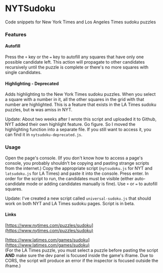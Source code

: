 # NYTSudoku

Code snippets for New York Times and Los Angeles Times sudoku puzzles

### Features

#### Autofill

Press the `+` key or the `=` key to autofill any squares that have only one possible candidate left.
This action will propagate to other candidates recursively until the puzzle is complete or there's no more squares with
single candidates.

#### Highlighting - Deprecated

Adds highlighting to the New York Times sudoku puzzles.
When you select a square with a number in it, all the other squares in the grid with that number are highlighted.
This is a feature that exists in the LA Times sudoku puzzles, but ~~is~~ was amiss in NYT.

Update: About two weeks after I wrote this script and uploaded it to Github, NYT added their own highlight feature. Go figure.
So I moved the highlighting function into a separate file. If you still want to access it, you can find it in `nytsudoku-deprecated.js`.


### Usage

Open the page's console. (If you don't know how to access a page's console, you probably shouldn't be copying and
pasting strange scripts from the internet.) Copy the appropriate script (`nytsudoku.js` for NYT and `latsudoku.js`
for LA Times) and paste it into the console. Press enter. In order for the script to run, the candidates must be visible
(either auto-candidate mode or adding candidates manually is fine). Use `+` or `=` to autofill squares.

Update: I've created a new script called `universal-sudoku.js` that should work on both NYT and LA Times sudoku pages. Script is in beta.

#### Links

[https://www.nytimes.com/puzzles/sudoku](https://www.nytimes.com/puzzles/sudoku)<br>

[https://www.latimes.com/games/sudoku](https://www.latimes.com/games/sudoku)<br>
(For the LA Times puzzle, you must select a puzzle before pasting the script **AND** make sure the dev panel is focused inside the game's iframe.
Due to CORS, the script will produce an error if the inspector is focused outside the iframe.)
